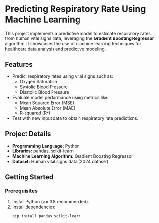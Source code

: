 # Predicting Respiratory Rate Using Machine Learning

This project implements a predictive model to estimate respiratory rates from human vital signs data, leveraging the **Gradient Boosting Regressor** algorithm. It showcases the use of machine learning techniques for healthcare data analysis and predictive modeling.

## Features
- Predict respiratory rates using vital signs such as:
  - Oxygen Saturation
  - Systolic Blood Pressure
  - Diastolic Blood Pressure
- Evaluate model performance using metrics like:
  - Mean Squared Error (MSE)
  - Mean Absolute Error (MAE)
  - R-squared (R²)
- Test with new input data to obtain respiratory rate predictions.

## Project Details
- **Programming Language:** Python
- **Libraries:** pandas, scikit-learn
- **Machine Learning Algorithm:** Gradient Boosting Regressor
- **Dataset:** Human vital signs data (2024 dataset)

## Getting Started

### Prerequisites
1. Install Python (>= 3.8 recommended).
2. Install dependencies:
   ```bash
   pip install pandas scikit-learn
